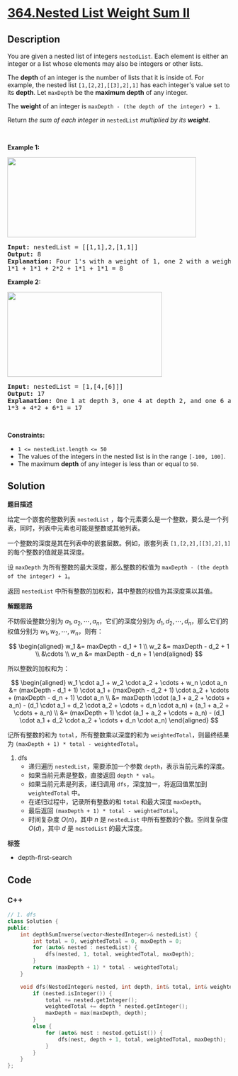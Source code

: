 # [364.Nested List Weight Sum II](https://leetcode.com/problems/nested-list-weight-sum-ii/description/)

## Description

<p>You are given a nested list of integers <code>nestedList</code>. Each element is either an integer or a list whose elements may also be integers or other lists.</p>

<p>The <strong>depth</strong> of an integer is the number of lists that it is inside of. For example, the nested list <code>[1,[2,2],[[3],2],1]</code> has each integer&#39;s value set to its <strong>depth</strong>. Let <code>maxDepth</code> be the <strong>maximum depth</strong> of any integer.</p>

<p>The <strong>weight</strong> of an integer is <code>maxDepth - (the depth of the integer) + 1</code>.</p>

<p>Return <em>the sum of each integer in </em><code>nestedList</code><em> multiplied by its <strong>weight</strong></em>.</p>

<p>&nbsp;</p>
<p><strong class="example">Example 1:</strong></p>
<img alt="" src="https://fastly.jsdelivr.net/gh/doocs/leetcode@main/solution/0300-0399/0364.Nested%20List%20Weight%20Sum%20II/images/nestedlistweightsumiiex1.png" style="width: 426px; height: 181px;" />
<pre>
<strong>Input:</strong> nestedList = [[1,1],2,[1,1]]
<strong>Output:</strong> 8
<strong>Explanation:</strong> Four 1&#39;s with a weight of 1, one 2 with a weight of 2.
1*1 + 1*1 + 2*2 + 1*1 + 1*1 = 8
</pre>

<p><strong class="example">Example 2:</strong></p>
<img alt="" src="https://fastly.jsdelivr.net/gh/doocs/leetcode@main/solution/0300-0399/0364.Nested%20List%20Weight%20Sum%20II/images/nestedlistweightsumiiex2.png" style="width: 349px; height: 192px;" />
<pre>
<strong>Input:</strong> nestedList = [1,[4,[6]]]
<strong>Output:</strong> 17
<strong>Explanation:</strong> One 1 at depth 3, one 4 at depth 2, and one 6 at depth 1.
1*3 + 4*2 + 6*1 = 17
</pre>

<p>&nbsp;</p>
<p><strong>Constraints:</strong></p>

<ul>
  <li><code>1 &lt;= nestedList.length &lt;= 50</code></li>
  <li>The values of the integers in the nested list is in the range <code>[-100, 100]</code>.</li>
  <li>The maximum <strong>depth</strong> of any integer is less than or equal to <code>50</code>.</li>
</ul>

## Solution

**题目描述**

给定一个嵌套的整数列表 `nestedList` ，每个元素要么是一个整数，要么是一个列表，同时，列表中元素也可能是整数或其他列表。

一个整数的深度是其在列表中的嵌套层数。例如，嵌套列表 `[1,[2,2],[[3],2],1]` 的每个整数的值就是其深度。

设 `maxDepth` 为所有整数的最大深度，那么整数的权值为 `maxDepth - (the depth of the integer) + 1`。

返回 `nestedList` 中所有整数的加权和，其中整数的权值为其深度乘以其值。

**解题思路**

不妨假设整数分别为 $a_1, a_2, \cdots, a_n$，它们的深度分别为 $d_1, d_2, \cdots, d_n$，那么它们的权值分别为 $w_1, w_2, \cdots, w_n$，则有：

$$
\begin{aligned}
w_1 &= maxDepth - d_1 + 1 \\
w_2 &= maxDepth - d_2 + 1 \\
&\cdots \\
w_n &= maxDepth - d_n + 1
\end{aligned}
$$

所以整数的加权和为：

$$
\begin{aligned}
w_1 \cdot a_1 + w_2 \cdot a_2 + \cdots + w_n \cdot a_n &= (maxDepth - d_1 + 1) \cdot a_1 + (maxDepth - d_2 + 1) \cdot a_2 + \cdots + (maxDepth - d_n + 1) \cdot a_n \\
&= maxDepth \cdot (a_1 + a_2 + \cdots + a_n) - (d_1 \cdot a_1 + d_2 \cdot a_2 + \cdots + d_n \cdot a_n) + (a_1 + a_2 + \cdots + a_n) \\
&= (maxDepth + 1) \cdot (a_1 + a_2 + \cdots + a_n) - (d_1 \cdot a_1 + d_2 \cdot a_2 + \cdots + d_n \cdot a_n)
\end{aligned}
$$

记所有整数的和为 `total`，所有整数乘以深度的和为 `weightedTotal`，则最终结果为 `(maxDepth + 1) * total - weightedTotal`。

1. dfs
   - 递归遍历 `nestedList`，需要添加一个参数 `depth`，表示当前元素的深度。
   - 如果当前元素是整数，直接返回 `depth * val`。
   - 如果当前元素是列表，递归调用 `dfs`，深度加一，将返回值累加到 `weightedTotal` 中。
   - 在递归过程中，记录所有整数的和 `total` 和最大深度 `maxDepth`。
   - 最后返回 `(maxDepth + 1) * total - weightedTotal`。
   - 时间复杂度 $O(n)$，其中 $n$ 是 `nestedList` 中所有整数的个数。空间复杂度 $O(d)$，其中 $d$ 是 `nestedList` 的最大深度。

**标签**

- depth-first-search

<!-- code start -->
## Code

### C++

```cpp
// 1. dfs
class Solution {
public:
    int depthSumInverse(vector<NestedInteger>& nestedList) {
        int total = 0, weightedTotal = 0, maxDepth = 0;
        for (auto& nested : nestedList) {
            dfs(nested, 1, total, weightedTotal, maxDepth);
        }
        return (maxDepth + 1) * total - weightedTotal;
    }

    void dfs(NestedInteger& nested, int depth, int& total, int& weightedTotal, int& maxDepth) {
        if (nested.isInteger()) {
            total += nested.getInteger();
            weightedTotal += depth * nested.getInteger();
            maxDepth = max(maxDepth, depth);
        }
        else {
            for (auto& nest : nested.getList()) {
                dfs(nest, depth + 1, total, weightedTotal, maxDepth);
            }
        }
    }
};
```

<!-- code end -->
